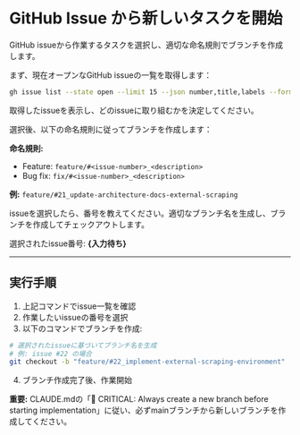 # GitHub Issue から新しいタスクを開始

GitHub issueから作業するタスクを選択し、適切な命名規則でブランチを作成します。

まず、現在オープンなGitHub issueの一覧を取得します：

```bash
gh issue list --state open --limit 15 --json number,title,labels --format json
```

取得したissueを表示し、どのissueに取り組むかを決定してください。

選択後、以下の命名規則に従ってブランチを作成します：

**命名規則:**

- Feature: `feature/#<issue-number>_<description>`
- Bug fix: `fix/#<issue-number>_<description>`

**例:** `feature/#21_update-architecture-docs-external-scraping`

issueを選択したら、番号を教えてください。適切なブランチ名を生成し、ブランチを作成してチェックアウトします。

選択されたissue番号: **{入力待ち}**

---

## 実行手順

1. 上記コマンドでissue一覧を確認
2. 作業したいissueの番号を選択
3. 以下のコマンドでブランチを作成:

```bash
# 選択されたissueに基づいてブランチ名を生成
# 例: issue #22 の場合
git checkout -b "feature/#22_implement-external-scraping-environment"
```

4. ブランチ作成完了後、作業開始

**重要:** CLAUDE.mdの「🚨 CRITICAL: Always create a new branch before starting
implementation」に従い、必ずmainブランチから新しいブランチを作成してください。
